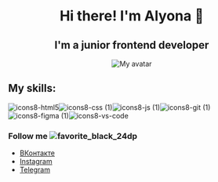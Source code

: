 <h1 align="center"> Hi there! I'm Alyona 👋 </h1>

<h2 align="center">I'm a junior frontend developer</h2>

<p align="center">
  <img src="https://media.giphy.com/media/Ut7zeRXCmxc0td7N68/giphy.gif" alt="My avatar">
</p>

## My skills:
![icons8-html5](https://github.com/ReynaAlis/ReynaAlis/assets/123259160/c7e58b4d-61f4-413b-90e8-507bf09b1c81)![icons8-css (1)](https://github.com/ReynaAlis/ReynaAlis/assets/123259160/1ad03450-9fa0-418c-a16b-21d0dd30bf8c)![icons8-js (1)](https://github.com/ReynaAlis/ReynaAlis/assets/123259160/b041f8f2-5fb5-4e99-9890-863ea42b6656)![]()![icons8-git (1)](https://github.com/ReynaAlis/ReynaAlis/assets/123259160/f5776f73-7826-4fd3-a077-905fa1ae6161)![icons8-figma (1)](https://github.com/ReynaAlis/ReynaAlis/assets/123259160/9b0eef03-6d3f-4578-843f-22ee2220d46b)![icons8-vs-code](https://github.com/ReynaAlis/ReynaAlis/assets/123259160/8b747cc7-cb64-49b7-bb70-6a0398e652b3)

### Follow me ![favorite_black_24dp](https://github.com/ReynaAlis/ReynaAlis/assets/123259160/ba1f356b-cff7-4079-84f2-7f71c93ba3c9)

- [ВКонтакте](https://vk.com/reyna_alis/)
- [Instagram](https://www.instagram.com/reyna_nele/)
- [Telegram](https://t.me/smirnova_elaine)


